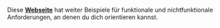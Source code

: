 Diese **[Webseite](https://www.agile-academy.com/de/product-owner/nichtfunktionale-anforderungen-als-user-stories/)** hat weiter Beispiele für funktionale und nichtfunktionale Anforderungen, an denen du dich orientieren kannst.